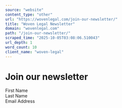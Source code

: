 ```yaml
---
source: "website"
content_type: "other"
url: "https://wovenlegal.com/join-our-newsletter/"
title: "Woven Legal Newsletter"
domain: "wovenlegal.com"
path: "/join-our-newsletter/"
scraped_time: "2025-10-05T03:08:06.510043"
url_depth: 1
word_count: 10
client_name: "woven-legal"
---
```


# Join our newsletter

First Name  
Last Name  
Email Address